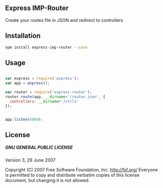 ## Express IMP-Router

Create your routes file in JSON and redirect to controllers

## Installation

```bash
npm install express-imp-router --save
```

## Usage

```js

var express = require('express');
var app = express();

var router = require('express-router');
router.route(app, __dirname+'/routes.json', {
  controllers: __dirname+'/ctrls'
});


app.listen(6060);
```

## License

##### GNU GENERAL PUBLIC LICENSE
Version 3, 29 June 2007

Copyright (C) 2007 Free Software Foundation, Inc. <http://fsf.org/>
Everyone is permitted to copy and distribute verbatim copies
of this license document, but changing it is not allowed.